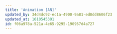 ```yaml
---
title: 'Animation [AN]'
updated_by: 34d4dc92-ec1a-4900-9a81-ed8dd8606f23
updated_at: 1610545391
id: f06a978a-521a-4e65-9295-190957d4a727
---
```

